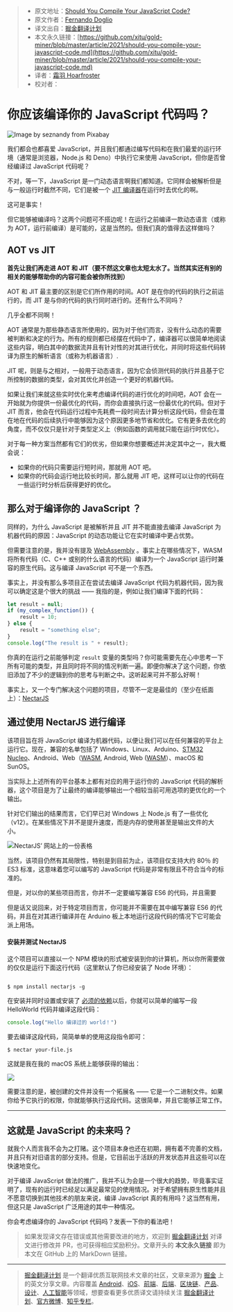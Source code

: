 > * 原文地址：[Should You Compile Your JavaScript Code?](https://blog.bitsrc.io/should-you-compile-your-javascript-code-a857ad2e3032)
> * 原文作者：[Fernando Doglio](https://medium.com/@deleteman123)
> * 译文出自：[掘金翻译计划](https://github.com/xitu/gold-miner)
> * 本文永久链接：[https://github.com/xitu/gold-miner/blob/master/article/2021/should-you-compile-your-javascript-code.md](https://github.com/xitu/gold-miner/blob/master/article/2021/should-you-compile-your-javascript-code.md)
> * 译者：[霜羽 Hoarfroster](https://github.com/PassionPenguin)
> * 校对者：

# 你应该编译你的 JavaScript 代码吗？

![Image by [seznandy](https://pixabay.com/users/seznandy-15803435/?utm_source=link-attribution&utm_medium=referral&utm_campaign=image&utm_content=5093898) from [Pixabay](https://pixabay.com/?utm_source=link-attribution&utm_medium=referral&utm_campaign=image&utm_content=5093898)](https://cdn-images-1.medium.com/max/3840/1*_7N-LnDFVgKcgEgzczZVmg.jpeg)

我们都会也都喜爱 JavaScript，并且我们都通过编写代码和在我们最爱的运行环境（通常是浏览器，Node.js 和 Deno）中执行它来使用 JavaScript，但你是否曾经编译过 JavaScript 代码呢？

不对，等一下，JavaScript 是一门动态语言啊我们都知道。它同样会被解析但是与一般运行时截然不同，它们是被一个 [JIT 编译器](https://blog.bitsrc.io/the-jit-in-javascript-just-in-time-compiler-798b66e44143)在运行时去优化的啊。

这可是事实！

但它能够被编译吗？这两个问题可不搭边呢！在运行之前编译一款动态语言（或称为 AOT，运行前编译）是可能的，这是当然的。但我们真的值得去这样做吗？

## AOT vs JIT

**首先让我们再走进 AOT 和 JIT（要不然这文章也太短太水了。当然其实还有别的相关的能够帮助你的内容可能会被你所找到）**

AOT 和 JIT 最主要的区别是它们所作用的时间。AOT 是在你的代码的执行之前运行的，而 JIT 是与你的代码的执行同时进行的。还有什么不同吗？

几乎全都不同啊！

AOT 通常是为那些静态语言所使用的，因为对于他们而言，没有什么动态的需要被判断和决定的行为。所有的规则都已经摆在代码中了，编译器可以很简单地阅读这些内容，明白其中的数据流并且有针对性的对其进行优化，并同时将这些代码转译为原生的解析语言（或称为机器语言）.

JIT 呢，则是与之相对，一般用于动态语言，因为它会侦测代码的执行并且基于它所控制的数据的类型，会对其优化并创造一个更好的机器代码。

如果让我们来就这些实时优化来考虑编译代码的进行优化的时间吧，AOT 会在一开始就为你提供一份最优化的代码，而你会直接执行这一份最优化的代码。但对于 JIT 而言，他会在代码运行过程中先耗费一段时间去计算分析这段代码，但会在潜在地在代码的后续执行中能够因为这个原因更多地节省和优化。它有更多去优化的角度，而不仅仅只是针对于类型定义上（例如函数的调用就只能在运行时优化）。

对于每一种方案当然都有它们的优劣，但如果你想要概述并决定其中之一，我大概会说：

* 如果你的代码只需要运行短时间，那就用 AOT 吧。
* 如果你的代码会运行地比较长时间，那么就用 JIT 吧，这样可以让你的代码在一些运行时分析后获得更好的优化。

## 那么对于编译你的 JavaScript ？

同样的，为什么 JavaScript 是被解析并且 JIT 并不能直接去编译 JavaScript 为机器代码的原因：JavaScript 的动态功能让它在实时编译中更占优势。

但需要注意的是，我并没有提及 [WebAssembly](https://blog.bitsrc.io/whats-wrong-with-web-assembly-3b9abb671ec2) 。事实上在哪些情况下，WASM 将所有代码（C、C++ 或别的什么语言的代码）编译为一个 JavaScript 运行时兼容的原生代码。这与编译 JavaScript 可不是一个东西。

事实上，并没有那么多项目正在尝试去编译 JavaScript 代码为机器代码，因为我可以确定这是个很大的挑战 —— 我指的是，例如让我们编译下面的代码：

```js
let result = null;
if (my_complex_function()) {
    result = 10;
} else {
    result = "something else";
}
console.log("The result is " + result);
```

你真的在运行之前能够判定 `result` 变量的类型吗？你可能需要先在心中思考一下所有可能的类型，并且同时将不同的情况判断一遍。即便你解决了这个问题，你依旧添加了不少的逻辑到你的思考与判断之中。这听起来可并不那么好啊！

事实上，又一个专门解决这个问题的项目，尽管不一定是最佳的（至少在纸面上）：[NectarJS](https://github.com/NectarJS/nectarjs)

## 通过使用 NectarJS 进行编译

该项目旨在将 JavaScript 编译为机器代码，以便让我们可以在任何兼容的平台上运行它。现在，兼容的名单包括了 Windows、Linux、Arduino、[STM32 Nucleo](https://www.st.comenevaluation-toolsstm32-nucleo-boards.html)、Android、Web（[WASM](https://www.st.com/en/evaluation-tools/stm32-nucleo-boards.html), Android, Web ([WASM](https://blog.bitsrc.io/whats-wrong-with-web-assembly-3b9abb671ec2)）、macOS 和 SunOS。

当实际上上述所有的平台基本上都有对应的用于运行你的 JavaScript 代码的解析器，这个项目是为了让最终的编译能够输出一个相较当前可用选项的更优化的一个输出。

针对它们输出的结果而言，它们早已对 Windows 上 Node.js 有了一些优化（v12）。在某些情况下并不是提升速度，而是内存的使用甚至是输出文件的大小。

![NectarJS’ 网站上的一份表格](https://cdn-images-1.medium.com/max/3036/1*HyX7ShDvXey6u9mo9_3ezg.png)

当然，该项目仍然有其局限性，特别是到目前为止，该项目仅支持大约 80％ 的 ES3 标准，这意味着您可以编写的 JavaScript 代码是非常有限且不符合当今的标准的。

但是，对以你的某些项目而言，你并不一定要编写兼容 ES6 的代码，并且需要

但是话又说回来，对于特定项目而言，你可能并不需要在其中编写兼容 ES6 的代码，并且在对其进行编译并在 Arduino 板上本地运行这段代码的情况下它可能会派上用场。

#### 安装并测试 NectarJS

这个项目可以直接以一个 NPM 模块的形式被安装到你的计算机，所以你所需要做的仅仅是运行下面这行代码（这里默认了你已经安装了 Node 环境）：

```

$ npm install nectarjs -g

```

在安装并同时设置或安装了 [必须的依赖](https://github.com/NectarJS/nectarjs/blob/master/docs/ADVANCED_USAGE.md#requirements-and-compilation)以后，你就可以简单的编写一段 HelloWorld 代码并编译这段代码：

```JavaScript
console.log("Hello 编译过的 world！")
```

要去编译这段代码，简简单单的使用这段指令即可：

```
$ nectar your-file.js
```

这就是我在我的 macOS 系统上能够获得的输出：

![](https://cdn-images-1.medium.com/max/2028/1*7i_ihlwJ8Kx49n7v3wrePw.png)

需要注意的是，被创建的文件并没有一个拓展名 —— 它是一个二进制文件。如果你给予它执行的权限，你就能够执行这段代码。这很简单，并且它能够正常工作。

---

## 这就是 JavaScript 的未来吗？

就我个人而言我不会为之打赌。这个项目本身也还在初期，拥有着不完善的文档，并且只有对旧语言的部分支持。但是，它目前出于活跃的开发状态并且这些可以在快速地变化。

对于编译 JavaScript 做法的推广，我并不认为会是一个很大的趋势，毕竟事实证明了，现有的运行时已经足以满足最常见的使用情况。对于希望拥有原生性能并且不愿意切换到其他技术的朋友来说，编译 JavaScript 真的有用吗？这当然有用，但这只是 JavaScript 广泛用途的其中一种情况。

你会考虑编译你的 JavaScript 代码吗？发表一下你的看法吧！

> 如果发现译文存在错误或其他需要改进的地方，欢迎到 [掘金翻译计划](https://github.com/xitu/gold-miner) 对译文进行修改并 PR，也可获得相应奖励积分。文章开头的 **本文永久链接** 即为本文在 GitHub 上的 MarkDown 链接。

---

> [掘金翻译计划](https://github.com/xitu/gold-miner) 是一个翻译优质互联网技术文章的社区，文章来源为 [掘金](https://juejin.im) 上的英文分享文章。内容覆盖 [Android](https://github.com/xitu/gold-miner#android)、[iOS](https://github.com/xitu/gold-miner#ios)、[前端](https://github.com/xitu/gold-miner#前端)、[后端](https://github.com/xitu/gold-miner#后端)、[区块链](https://github.com/xitu/gold-miner#区块链)、[产品](https://github.com/xitu/gold-miner#产品)、[设计](https://github.com/xitu/gold-miner#设计)、[人工智能](https://github.com/xitu/gold-miner#人工智能)等领域，想要查看更多优质译文请持续关注 [掘金翻译计划](https://github.com/xitu/gold-miner)、[官方微博](http://weibo.com/juejinfanyi)、[知乎专栏](https://zhuanlan.zhihu.com/juejinfanyi)。
